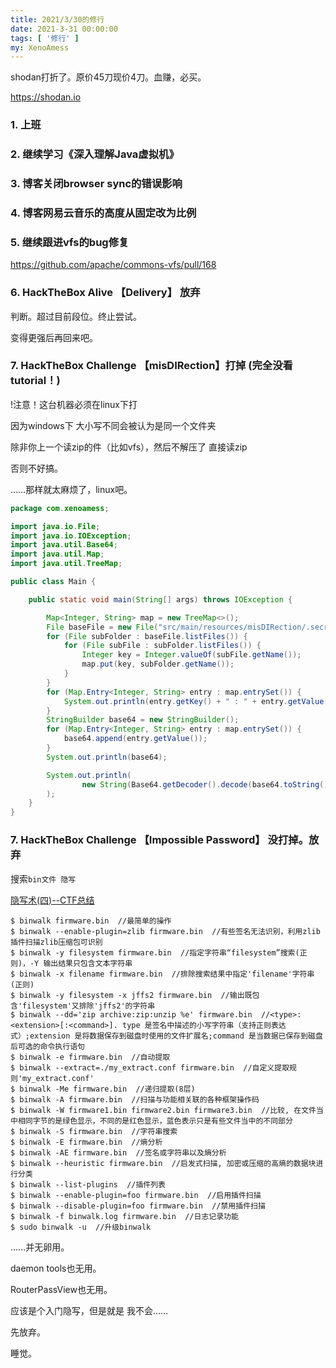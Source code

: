 ```yaml
---
title: 2021/3/30的修行
date: 2021-3-31 00:00:00
tags: [ '修行' ]
my: XenoAmess
---
```


shodan打折了。原价45刀现价4刀。血赚，必买。

https://shodan.io

### 1. 上班

### 2. 继续学习《深入理解Java虚拟机》

### 3. 博客关闭browser sync的错误影响

### 4. 博客网易云音乐的高度从固定改为比例

### 5. 继续跟进vfs的bug修复

https://github.com/apache/commons-vfs/pull/168

### 6. HackTheBox Alive 【Delivery】 放弃

判断。超过目前段位。终止尝试。

变得更强后再回来吧。

### 7. HackTheBox Challenge 【misDIRection】打掉 (完全没看tutorial！)

!注意！这台机器必须在linux下打

因为windows下 大小写不同会被认为是同一个文件夹

除非你上一个读zip的件（比如vfs），然后不解压了 直接读zip

否则不好搞。

……那样就太麻烦了，linux吧。

```java
package com.xenoamess;

import java.io.File;
import java.io.IOException;
import java.util.Base64;
import java.util.Map;
import java.util.TreeMap;

public class Main {

    public static void main(String[] args) throws IOException {

        Map<Integer, String> map = new TreeMap<>();
        File baseFile = new File("src/main/resources/misDIRection/.secret");
        for (File subFolder : baseFile.listFiles()) {
            for (File subFile : subFolder.listFiles()) {
                Integer key = Integer.valueOf(subFile.getName());
                map.put(key, subFolder.getName());
            }
        }
        for (Map.Entry<Integer, String> entry : map.entrySet()) {
            System.out.println(entry.getKey() + " : " + entry.getValue());
        }
        StringBuilder base64 = new StringBuilder();
        for (Map.Entry<Integer, String> entry : map.entrySet()) {
            base64.append(entry.getValue());
        }
        System.out.println(base64);

        System.out.println(
                new String(Base64.getDecoder().decode(base64.toString()))
        );
    }
}
```

### 7. HackTheBox Challenge 【Impossible Password】 没打掉。放弃

搜索`bin文件 隐写`

[隐写术(四)--CTF总结](https://www.killshadow.xyz/2019/06/06/%E9%9A%90%E5%86%99%E6%9C%AF(%E5%9B%9B)--CTF%E6%80%BB%E7%BB%93/)

```
$ binwalk firmware.bin  //最简单的操作
$ binwalk --enable-plugin=zlib firmware.bin  //有些签名无法识别，利用zlib插件扫描zlib压缩包可识别
$ binwalk -y filesystem firmware.bin  //指定字符串“filesystem”搜索(正则)，-Y 输出结果只包含文本字符串
$ binwalk -x filename firmware.bin  //排除搜索结果中指定'filename'字符串(正则)
$ binwalk -y filesystem -x jffs2 firmware.bin  //输出既包含'filesystem'又排除'jffs2'的字符串
$ binwalk --dd='zip archive:zip:unzip %e' firmware.bin  //<type>:<extension>[:<command>]. type 是签名中描述的小写字符串（支持正则表达式）;extension 是将数据保存到磁盘时使用的文件扩展名;command 是当数据已保存到磁盘后可选的命令执行语句
$ binwalk -e firmware.bin  //自动提取
$ binwalk --extract=./my_extract.conf firmware.bin  //自定义提取规则'my_extract.conf'
$ binwalk -Me firmware.bin  //递归提取(8层)
$ binwalk -A firmware.bin  //扫描与功能相关联的各种框架操作码
$ binwalk -W firmware1.bin firmware2.bin firmware3.bin  //比较, 在文件当中相同字节的是绿色显示，不同的是红色显示，蓝色表示只是有些文件当中的不同部分
$ binwalk -S firmware.bin  //字符串搜索
$ binwalk -E firmware.bin  //熵分析
$ binwalk -AE firmware.bin  //签名或字符串以及熵分析
$ binwalk --heuristic firmware.bin  //启发式扫描, 加密或压缩的高熵的数据块进行分类
$ binwalk --list-plugins  //插件列表
$ binwalk --enable-plugin=foo firmware.bin  //启用插件扫描
$ binwalk --disable-plugin=foo firmware.bin  //禁用插件扫描
$ binwalk -f binwalk.log firmware.bin  //日志记录功能
$ sudo binwalk -u  //升级binwalk
```

……并无卵用。

daemon tools也无用。

RouterPassView也无用。

应该是个入门隐写，但是就是 我不会……

先放弃。

睡觉。
